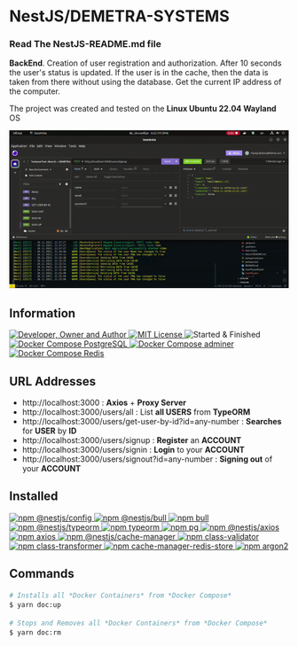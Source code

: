 # NestJS/DEMETRA-SYSTEMS
### Read The **NestJS-README.md** file
**BackEnd**. Creation of user registration and authorization. After 10 seconds the user's status is updated. If the user is in the cache, then the data is taken from there without using the database. Get the current IP address of the computer.

The project was created and tested on the **Linux Ubuntu 22.04 Wayland** OS

![](result.gif)

## Information
<div id="information" align="left">
  <a href="https://github.com/MoguchiyDD" target="_blank">
    <img alt="Developer, Owner and Author" src="https://img.shields.io/badge/Developer,%20Owner%20and%20Author-МогучийДД%20(MoguchiyDD)-FF4F1E?style=for-the-badge" />
  </a>
  <a href="../../../LICENSE" target="_blank">
    <img alt="MIT License" src="https://img.shields.io/badge/License-MIT%20License-6A1B9A?style=for-the-badge" />
  </a>
  <img alt="Started & Finished" src="https://img.shields.io/badge/Started%20&%20Finished-2023.11.23%20/%202023.11.26-F9A825?style=for-the-badge" />
  <a href="https://hub.docker.com/_/postgres" target="_blank">
    <img alt="Docker Compose PostgreSQL" src="https://img.shields.io/badge/Docker%20Compose-PostgreSQL%20v13-2E7D32?style=for-the-badge" />
  </a>
  <a href="https://hub.docker.com/_/adminer" target="_blank">
    <img alt="Docker Compose adminer" src="https://img.shields.io/badge/Docker%20Compose-adminer%20latest-2E7D32?style=for-the-badge" />
  </a>
  <a href="https://hub.docker.com/_/redis" target="_blank">
    <img alt="Docker Compose Redis" src="https://img.shields.io/badge/Docker%20Compose-Redis%20latest-2E7D32?style=for-the-badge" />
  </a>
</div>

## URL Addresses
- http://localhost:3000 : **Axios** + **Proxy Server**
- http://localhost:3000/users/all : List **all USERS** from **TypeORM**
- http://localhost:3000/users/get-user-by-id?id=any-number : **Searches** for **USER** by **ID**
- http://localhost:3000/users/signup : **Register** an **ACCOUNT**
- http://localhost:3000/users/signin : **Login** to your **ACCOUNT**
- http://localhost:3000/users/signout?id=any-number : **Signing out** of your **ACCOUNT**

## Installed
<div id="installed" align="left">
  <a href="https://www.npmjs.com/package/@nestjs/config" target="_blank">
    <img alt="npm @nestjs/config" src="https://img.shields.io/badge/npm-@nestjs/config-FAFAFA?style=for-the-badge" />
  </a>
  <a href="https://www.npmjs.com/package/@nestjs/bull" target="_blank">
    <img alt="npm @nestjs/bull" src="https://img.shields.io/badge/npm-@nestjs/bull-FAFAFA?style=for-the-badge" />
  </a>
  <a href="https://www.npmjs.com/package/bull" target="_blank">
    <img alt="npm bull" src="https://img.shields.io/badge/npm-bull-FAFAFA?style=for-the-badge" />
  </a>
  <a href="https://www.npmjs.com/package/@nestjs/typeorm" target="_blank">
    <img alt="npm @nestjs/typeorm" src="https://img.shields.io/badge/npm-@nestjs/typeorm-FAFAFA?style=for-the-badge" />
  </a>
  <a href="https://www.npmjs.com/package/typeorm" target="_blank">
    <img alt="npm typeorm" src="https://img.shields.io/badge/npm-typeorm-FAFAFA?style=for-the-badge" />
  </a>
  <a href="https://www.npmjs.com/package/pg" target="_blank">
    <img alt="npm pg" src="https://img.shields.io/badge/npm-pg-FAFAFA?style=for-the-badge" />
  </a>
  <a href="https://www.npmjs.com/package/@nestjs/axios" target="_blank">
    <img alt="npm @nestjs/axios" src="https://img.shields.io/badge/npm-@nestjs/axios-FAFAFA?style=for-the-badge" />
  </a>
  <a href="https://www.npmjs.com/package/axios" target="_blank">
    <img alt="npm axios" src="https://img.shields.io/badge/npm-axios-FAFAFA?style=for-the-badge" />
  </a>
  <a href="https://www.npmjs.com/package/@nestjs/cache-manager" target="_blank">
    <img alt="npm @nestjs/cache-manager" src="https://img.shields.io/badge/npm-@nestjs/cache--manager-FAFAFA?style=for-the-badge" />
  </a>
  <a href="https://www.npmjs.com/package/class-validator" target="_blank">
    <img alt="npm class-validator" src="https://img.shields.io/badge/npm-class--validator-FAFAFA?style=for-the-badge" />
  </a>
  <a href="https://www.npmjs.com/package/class-transformer" target="_blank">
    <img alt="npm class-transformer" src="https://img.shields.io/badge/npm-class--transformer-FAFAFA?style=for-the-badge" />
  </a>
  <a href="https://www.npmjs.com/package/cache-manager-redis-store" target="_blank">
    <img alt="npm cache-manager-redis-store" src="https://img.shields.io/badge/npm-cache--manager--redis--store-FAFAFA?style=for-the-badge" />
  </a>
  <a href="https://www.npmjs.com/package/argon2" target="_blank">
    <img alt="npm argon2" src="https://img.shields.io/badge/npm-argon2-FAFAFA?style=for-the-badge" />
  </a>
</div>

## Commands
```Bash
# Installs all *Docker Containers* from *Docker Compose*
$ yarn doc:up

# Stops and Removes all *Docker Containers* from *Docker Compose*
$ yarn doc:rm
```
